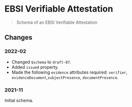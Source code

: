 # EBSI Verifiable Attestation

> Schema of an EBSI Verifiable Attestation

## Changes

### 2022-02

- Changed `$schema` to `draft-07`.
- Added `issued` property.
- Made the following `evidence` attributes required: `verifier`, `evidenceDocument`,`subjectPresence`, `documentPresence`.

### 2021-11

Initial schema.
